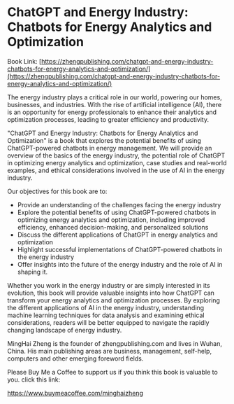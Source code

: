 # ChatGPT and Energy Industry: Chatbots for Energy Analytics and Optimization

Book Link: [https://zhengpublishing.com/chatgpt-and-energy-industry-chatbots-for-energy-analytics-and-optimization/](https://zhengpublishing.com/chatgpt-and-energy-industry-chatbots-for-energy-analytics-and-optimization/)

The energy industry plays a critical role in our world, powering our homes, businesses, and industries. With the rise of artificial intelligence (AI), there is an opportunity for energy professionals to enhance their analytics and optimization processes, leading to greater efficiency and productivity.

"ChatGPT and Energy Industry: Chatbots for Energy Analytics and Optimization" is a book that explores the potential benefits of using ChatGPT-powered chatbots in energy management. We will provide an overview of the basics of the energy industry, the potential role of ChatGPT in optimizing energy analytics and optimization, case studies and real-world examples, and ethical considerations involved in the use of AI in the energy industry.

Our objectives for this book are to:

* Provide an understanding of the challenges facing the energy industry
* Explore the potential benefits of using ChatGPT-powered chatbots in optimizing energy analytics and optimization, including improved efficiency, enhanced decision-making, and personalized solutions
* Discuss the different applications of ChatGPT in energy analytics and optimization
* Highlight successful implementations of ChatGPT-powered chatbots in the energy industry
* Offer insights into the future of the energy industry and the role of AI in shaping it.

Whether you work in the energy industry or are simply interested in its evolution, this book will provide valuable insights into how ChatGPT can transform your energy analytics and optimization processes. By exploring the different applications of AI in the energy industry, understanding machine learning techniques for data analysis and examining ethical considerations, readers will be better equipped to navigate the rapidly changing landscape of energy industry.

MingHai Zheng is the founder of zhengpublishing.com and lives in Wuhan, China. His main publishing areas are business, management, self-help, computers and other emerging foreword fields.

Please Buy Me a Coffee to support us if you think this book is valuable to you. click this link:

https://www.buymeacoffee.com/minghaizheng

